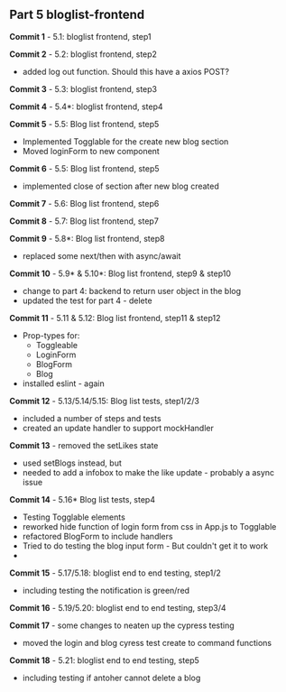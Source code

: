 ## Part 5 bloglist-frontend

**Commit 1** - 5.1: bloglist frontend, step1

**Commit 2** - 5.2: bloglist frontend, step2
  - added log out function. Should this have a axios POST?

**Commit 3** - 5.3: bloglist frontend, step3

**Commit 4** - 5.4*: bloglist frontend, step4

**Commit 5** - 5.5: Blog list frontend, step5
  - Implemented Togglable for the create new blog section
  - Moved loginForm to new component

**Commit 6** - 5.5: Blog list frontend, step5
  - implemented close of section after new blog created

**Commit 7** - 5.6: Blog list frontend, step6
  
**Commit 8** - 5.7: Blog list frontend, step7

**Commit 9** - 5.8*: Blog list frontend, step8
  - replaced some next/then with async/await

**Commit 10** - 5.9* & 5.10*: Blog list frontend, step9 & step10
  - change to part 4: backend to return user object in the blog
  - updated the test for part 4 - delete

**Commit 11** - 5.11 & 5.12: Blog list frontend, step11 & step12
  - Prop-types for:
    - Toggleable
    - LoginForm
    - BlogForm
    - Blog
  - installed eslint - again

**Commit 12** - 5.13/5.14/5.15: Blog list tests, step1/2/3
  - included a number of steps and tests
  - created an update handler to support mockHandler

**Commit 13** - removed the setLikes state
  - used setBlogs instead, but
  - needed to add a infobox to make the like update - probably a async issue


**Commit 14** - 5.16* Blog list tests, step4
  - Testing Togglable elements
  - reworked hide function of login form from css in App.js to Togglable 
  - refactored BlogForm to include handlers
  - Tried to do testing the blog input form - But couldn't get it to work
  - 

**Commit 15** - 5.17/5.18: bloglist end to end testing, step1/2
  - including testing the notification is green/red

**Commit 16** - 5.19/5.20: bloglist end to end testing, step3/4
  
**Commit 17** - some changes to neaten up the cypress testing
  - moved the login and blog cyress test create to command functions

**Commit 18** - 5.21: bloglist end to end testing, step5
  - including testing if antoher cannot delete a blog



